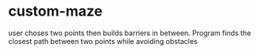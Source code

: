 # custom-maze
user choses two points then builds barriers in between. Program finds the closest path between two points while avoiding obstacles
